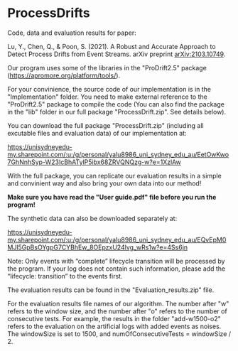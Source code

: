 # ProcessDrifts

Code, data and evaluation results for paper:

Lu, Y., Chen, Q., & Poon, S. (2021). A Robust and Accurate Approach to Detect Process Drifts from Event Streams. arXiv preprint [arXiv:2103.10749](https://arxiv.org/abs/2103.10749).

Our program uses some of the libraries in the "ProDrift2.5" package (https://apromore.org/platform/tools/).

For your convinience, the source code of our implementation is in the "Implementation" folder. You need to make external reference to the "ProDrift2.5" package to compile the code (You can also find the package in the "lib" folder in our full package "ProcessDrift.zip". See details below).

You can download the full package "ProcessDrift.zip" (including all excutable files and evaluation data) of our implementation at:

https://unisydneyedu-my.sharepoint.com/:u:/g/personal/yalu8986_uni_sydney_edu_au/EetOwKwo7GhNnhSyp-W23IcBhATylP5ibx68ZRVQNQzg-w?e=1XzlAw

With the full package, you can replicate our evaluation results in a simple and convinient way and also bring your own data into our method!

**Make sure you have read the "User guide.pdf" file before you run the program!**

The synthetic data can also be downloaded separately at:

https://unisydneyedu-my.sharepoint.com/:u:/g/personal/yalu8986_uni_sydney_edu_au/EQvEpM0MJl5GpBsOYgpG7CYBhEw_8OEpzxU24lvg_wRs1w?e=4Ss6jn


Note: Only events with “complete” lifecycle transition will be processed by the program. If your log does not contain such information, please add the “lifecycle: transition” to the events first.


The evaluation results can be found in the "Evaluation_results.zip" file. 

For the evaluation results file names of our algorithm. The number after "w" refers to the window size, and the number after "o" refers to the number of consecutive tests. For example, the results in the folder "add-w1500-o2" refers to the evaluation on the artificial logs with added events as noises. The windowSize is set to 1500, and numOfConsecutiveTests = windowSize / 2.

